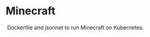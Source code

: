 # Minecraft
![<CI Status>](https://circleci.com/gh/discordianfish/minecraft.svg?style=svg)
Dockerfile and jsonnet to run Minecraft on Kubernetes.
